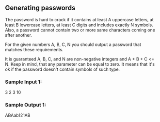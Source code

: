 ## Generating passwords

The password is hard to crack if it contains at least A uppercase letters, at least B lowercase letters, at least C digits and includes exactly N symbols. Also, a password cannot contain two or more same characters coming one after another.</br>

For the given numbers A, B, C, N you should output a password that matches these requirements.</br>

It is guaranteed A, B, C, and N are non-negative integers and A + B + C <= N. Keep in mind, that any parameter can be equal to zero. It means that it's ok if the password doesn't contain symbols of such type.</br>

### Sample Input 1:

3 2 3 10
### Sample Output 1:

ABAab121AB